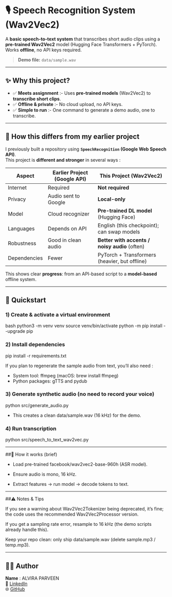 # 🎙️ Speech Recognition System (Wav2Vec2)

A **basic speech-to-text system** that transcribes short audio clips using a **pre-trained Wav2Vec2** model (Hugging Face Transformers + PyTorch).  
Works **offline**, no API keys required.

> **Demo file:** `data/sample.wav` 

---

## ✨ Why this project?

- ✅ **Meets assignment** :- Uses **pre-trained models** (Wav2Vec2) to **transcribe short clips**.
- ✅ **Offline & private** :- No cloud upload, no API keys.
- ✅ **Simple to run** :- One command to generate a demo audio, one to transcribe.

---

## 🔁 How this differs from my earlier project

I previously built a repository using **`SpeechRecognition` (Google Web Speech API)**.  
This project is **different and stronger** in several ways :

| Aspect | Earlier Project (Google API) | This Project (Wav2Vec2) |
|---|---|---|
| Internet | Required | **Not required** |
| Privacy | Audio sent to Google | **Local-only** |
| Model | Cloud recognizer | **Pre-trained DL model** (Hugging Face) |
| Languages | Depends on API | English (this checkpoint); can swap models |
| Robustness | Good in clean audio | **Better with accents / noisy audio** (often) |
| Dependencies | Fewer | PyTorch + Transformers (heavier, but offline) |

This shows clear **progress**: from an API-based script to a **model-based** offline system.

---

## 🚀 Quickstart

### 1) Create & activate a virtual environment

bash
python3 -m venv venv
source venv/bin/activate
python -m pip install --upgrade pip

### 2) Install dependencies

pip install -r requirements.txt

If you plan to regenerate the sample audio from text, you’ll also need :
- System tool: ffmpeg (macOS: brew install ffmpeg)
- Python packages: gTTS and pydub

### 3) Generate synthetic audio (no need to record your voice)

python src/generate_audio.py

- This creates a clean data/sample.wav (16 kHz) for the demo.

### 4) Run transcription

python src/speech_to_text_wav2vec.py

---

##🧠 How it works (brief)

- Load pre-trained facebook/wav2vec2-base-960h (ASR model).

- Ensure audio is mono, 16 kHz.

- Extract features → run model → decode tokens to text.

---

##⚠️ Notes & Tips

If you see a warning about Wav2Vec2Tokenizer being deprecated, it’s fine; the code uses the recommended Wav2Vec2Processor version.

If you get a sampling rate error, resample to 16 kHz (the demo scripts already handle this).

Keep your repo clean: only ship data/sample.wav (delete sample.mp3 / temp.mp3).

---

## 👩‍💻 Author

**Name** : ALVIRA PARVEEN  
🔗 [LinkedIn](https://www.linkedin.com/in/alvira-parveen-78022536b)  
🌐 [GitHub](https://github.com/Alvira-Parveen)
